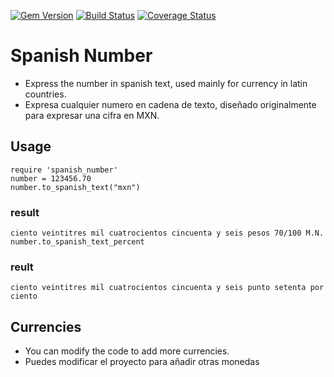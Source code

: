 [![Gem Version](https://badge.fury.io/rb/spanish_number.svg)](http://badge.fury.io/rb/spanish_number)
[![Build Status](https://travis-ci.org/rderoldan1/spanish_number.svg?branch=master)](https://travis-ci.org/rderoldan1/spanish_number)
[![Coverage Status](https://coveralls.io/repos/rderoldan1/spanish_number/badge.png)](https://coveralls.io/r/rderoldan1/spanish_number)


Spanish Number
=============

* Express the number in spanish text, used mainly for currency in latin countries.
* Expresa cualquier numero en cadena de texto, diseñado originalmente para expresar una cifra en MXN.

Usage
-------------
    require 'spanish_number'
    number = 123456.70
    number.to_spanish_text("mxn")
### result
    ciento veintitres mil cuatrocientos cincuenta y seis pesos 70/100 M.N.
    number.to_spanish_text_percent
### reult
    ciento veintitres mil cuatrocientos cincuenta y seis punto setenta por ciento

Currencies
-------------

* You can modify the code to add more currencies.
* Puedes modificar el proyecto para añadir otras monedas
